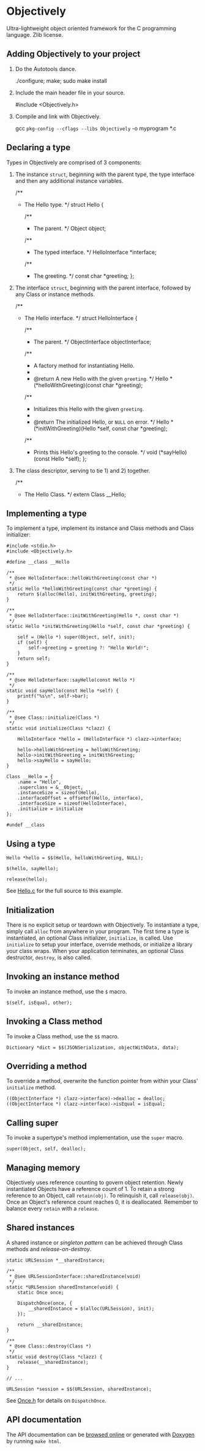 Objectively
===
Ultra-lightweight object oriented framework for the C programming language. Zlib license.

Adding Objectively to your project
---

1) Do the Autotools dance.

    ./configure; make; sudo make install

2) Include the main header file in your source.

    #include <Objectively.h>

3) Compile and link with Objectively.

    gcc `pkg-config --cflags --libs Objectively` -o myprogram *.c

Declaring a type
---

Types in Objectively are comprised of 3 components:

1) The instance `struct`, beginning with the parent type, the type interface and then any additional instance variables.

    /**
     * The Hello type.
     */
    struct Hello {
    
        /**
         * The parent.
         */
        Object object;
        
        /**
         * The typed interface.
         */
        HelloInterface *interface;
        
        /**
         * The greeting.
         */
        const char *greeting;
    };

2) The interface `struct`, beginning with the parent interface, followed by any Class or instance methods.

	/**
     * The Hello interface.
     */
    struct HelloInterface {
    
        /**
         * The parent.
         */
        ObjectInterface objectInterface;
        
        /**
         * A factory method for instantiating Hello.
         *
         * @return A new Hello with the given `greeting`.
         */
        Hello *(*helloWithGreeting)(const char *greeting);
        
        /**
         * Initializes this Hello with the given `greeting`.
         *
         * @return The initialized Hello, or `NULL` on error.
         */
        Hello *(*initWithGreeting)(Hello *self, const char *greeting);
        
        /**
         * Prints this Hello's greeting to the console.
         */
        void (*sayHello)(const Hello *self);
    };

3) The class descriptor, serving to tie 1) and 2) together.

    /**
     * The Hello Class.
     */
    extern Class __Hello;

Implementing a type
---

To implement a type, implement its instance and Class methods and Class initializer:

    #include <stdio.h>
    #include <Objectively.h>
    
    #define __class __Hello
    
    /**
     * @see HelloInterface::helloWithGreeting(const char *)
     */
    static Hello *helloWithGreeting(const char *greeting) {
        return $(alloc(Hello), initWithGreeting, greeting);
    }
    
    /**
     * @see HelloInterface::initWithGreeting(Hello *, const char *)
     */
    static Hello *initWithGreeting(Hello *self, const char *greeting) {
        
        self = (Hello *) super(Object, self, init);
        if (self) {
            self->greeting = greeting ?: "Hello World!";
        }
        return self;
    }
    
    /**
     * @see HelloInterface::sayHello(const Hello *)
     */
    static void sayHello(const Hello *self) {
        printf("%s\n", self->bar);
    }
    
    /**
     * @see Class::initialize(Class *)
     */
    static void initialize(Class *clazz) {
    
        HelloInterface *hello = (HelloInterface *) clazz->interface;
        
        hello->helloWithGreeting = helloWithGreeting;
        hello->initWithGreeting = initWithGreeting;
        hello->sayHello = sayHello;
    }

    Class __Hello = {
        .name = "Hello",
        .superclass = &__Object,
        .instanceSize = sizeof(Hello),
        .interfaceOffset = offsetof(Hello, interface),
        .interfaceSize = sizeof(HelloInterface),
        .initialize = initialize
    };
    
    #undef __class
    
Using a type
---

    Hello *hello = $$(Hello, helloWithGreeting, NULL);
    
    $(hello, sayHello);
    
    release(hello);

See [Hello.c](Tests/Objectively/Hello.c) for the full source to this example.

Initialization
---
There is no explicit setup or teardown with Objectively. To instantiate a type, simply call `alloc` from anywhere in your program. The first time a type is instantiated, an optional Class initializer, `initialize`, is called. Use `initialize` to setup your interface, override methods, or initialize a library your class wraps. When your application terminates, an optional Class destructor, `destroy`, is also called.

Invoking an instance method
---
To invoke an instance method, use the `$` macro.

    $(self, isEqual, other);

Invoking a Class method
---
To invoke a Class method, use the `$$` macro.

    Dictionary *dict = $$(JSONSerialization, objectWithData, data);

Overriding a method
---
To override a method, overwrite the function pointer from within your Class' `initialize` method.

    ((ObjectInterface *) clazz->interface)->dealloc = dealloc;
    ((ObjectInterface *) clazz->interface)->isEqual = isEqual;

Calling super
---
To invoke a supertype's method implementation, use the `super` macro.

    super(Object, self, dealloc);
    
Managing memory
---
Objectively uses reference counting to govern object retention. Newly instantiated Objects have a reference count of 1. To retain a strong reference to an Object, call `retain(obj)`. To relinquish it, call `release(obj)`. Once an Object's reference count reaches 0, it is deallocated. Remember to balance every `retain` with a `release`.

Shared instances
---
A shared instance or _singleton pattern_ can be achieved through Class methods and _release-on-destroy_.

    static URLSession *__sharedInstance;
    
    /**
     * @see URLSessionInterface::sharedInstance(void)
     */
    static *URLSession sharedInstance(void) {
        static Once once;
        
        DispatchOnce(once, {
            __sharedInstance = $(alloc(URLSession), init);
        });
        
        return __sharedInstance;
    }
    
    /**
     * @see Class::destroy(Class *)
     */
    static void destroy(Class *clazz) {
        release(__sharedInstance);
    }
    
    // ...
    
    URLSession *session = $$(URLSession, sharedInstance);

See [Once.h](Sources/Objectively/Once.h) for details on `DispatchOnce`.
    
API documentation
---
The API documentation can be [browsed online](http://jaydolan.com/projects/objectively) or generated with [Doxygen](http://www.doxygen.org) by running `make html`.
